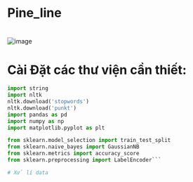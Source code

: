 # Pine_line
#
![image](https://github.com/user-attachments/assets/abf36381-29cb-4995-95d3-61736ce3f460)
# Cài Đặt các thư viện cần thiết: 
```python
import string
import nltk
nltk.download('stopwords')
nltk.download('punkt')
import pandas as pd
import numpy as np
import matplotlib.pyplot as plt

from sklearn.model_selection import train_test_split
from sklearn.naive_bayes import GaussianNB
from sklearn.metrics import accuracy_score
from sklearn.preprocessing import LabelEncoder```

# Xử lí data
